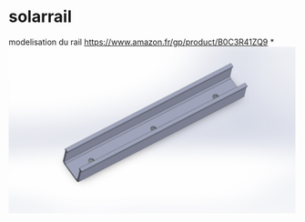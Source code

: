 # solarrail
modelisation du rail https://www.amazon.fr/gp/product/B0C3R41ZQ9
*<img src ="https://github.com/ccadic/solarrail/blob/main/rails.JPG">
